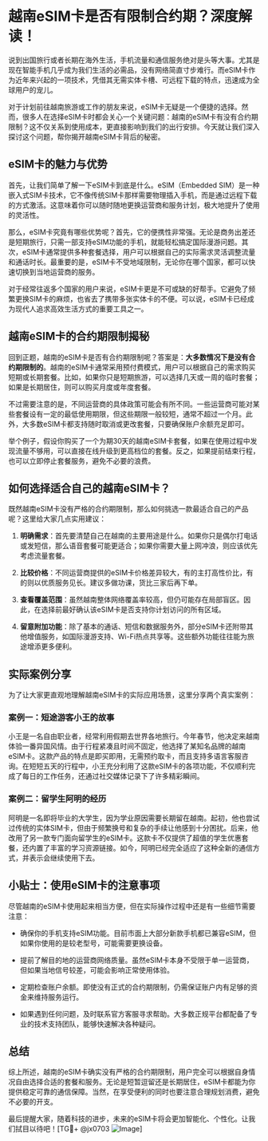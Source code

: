 # 越南eSIM卡是否有限制合约期？深度解读！

说到出国旅行或者长期在海外生活，手机流量和通信服务绝对是头等大事。尤其是现在智能手机几乎成为我们生活的必需品，没有网络简直寸步难行。而eSIM卡作为近年来兴起的一项技术，凭借其无需实体卡槽、可远程下载的特点，迅速成为全球用户的宠儿。

对于计划前往越南旅游或工作的朋友来说，eSIM卡无疑是一个便捷的选择。然而，很多人在选择eSIM卡时都会关心一个关键问题：越南的eSIM卡有没有合约期限制？这不仅关系到使用成本，更直接影响到我们的出行安排。今天就让我们深入探讨这个问题，帮你揭开越南eSIM卡背后的秘密。

## eSIM卡的魅力与优势

首先，让我们简单了解一下eSIM卡到底是什么。eSIM（Embedded SIM）是一种嵌入式SIM卡技术，它不像传统SIM卡那样需要物理插入手机，而是通过远程下载的方式激活。这意味着你可以随时随地更换运营商和服务计划，极大地提升了使用的灵活性。

那么，eSIM卡究竟有哪些优势呢？首先，它的便携性非常强。无论是商务出差还是短期旅行，只需一部支持eSIM功能的手机，就能轻松搞定国际漫游问题。其次，eSIM卡通常提供多种套餐选择，用户可以根据自己的实际需求灵活调整流量和通话时长。最重要的是，eSIM卡不受地域限制，无论你在哪个国家，都可以快速切换到当地运营商的服务。

对于经常往返多个国家的用户来说，eSIM卡更是不可或缺的好帮手。它避免了频繁更换SIM卡的麻烦，也省去了携带多张实体卡的不便。可以说，eSIM卡已经成为现代人追求高效生活方式的重要工具之一。

## 越南eSIM卡的合约期限制揭秘

回到正题，越南的eSIM卡是否有合约期限制呢？答案是：**大多数情况下是没有合约期限制的**。越南的eSIM卡通常采用预付费模式，用户可以根据自己的需求购买短期或长期套餐。比如，如果你只是短期旅游，可以选择几天或一周的临时套餐；如果是长期居住，则可以购买月度或年度套餐。

不过需要注意的是，不同运营商的具体政策可能会有所不同。一些运营商可能对某些套餐设有一定的最低使用期限，但这些期限一般较短，通常不超过一个月。此外，大多数eSIM卡都支持随时取消或更改套餐，只要确保账户余额充足即可。

举个例子，假设你购买了一个为期30天的越南eSIM卡套餐，如果在使用过程中发现流量不够用，可以直接在线升级到更高档位的套餐。反之，如果提前结束行程，也可以立即停止套餐服务，避免不必要的浪费。

## 如何选择适合自己的越南eSIM卡？

既然越南eSIM卡没有严格的合约期限制，那么如何挑选一款最适合自己的产品呢？这里给大家几点实用建议：

1. **明确需求**：首先要清楚自己在越南的主要用途是什么。如果你只是偶尔打电话或发短信，那么语音套餐可能更适合；如果你需要大量上网冲浪，则应该优先考虑流量套餐。

2. **比较价格**：不同运营商提供的eSIM卡价格差异较大，有的主打高性价比，有的则以优质服务见长。建议多做功课，货比三家后再下单。

3. **查看覆盖范围**：虽然越南整体网络覆盖率较高，但仍可能存在局部盲区。因此，在选择前最好确认该eSIM卡是否支持你计划访问的所有区域。

4. **留意附加功能**：除了基本的通话、短信和数据服务外，部分eSIM卡还附带其他增值服务，如国际漫游支持、Wi-Fi热点共享等。这些额外功能往往能为旅途增添更多便利。

## 实际案例分享

为了让大家更直观地理解越南eSIM卡的实际应用场景，这里分享两个真实案例：

### 案例一：短途游客小王的故事

小王是一名自由职业者，经常利用假期去世界各地旅行。今年春节，他决定来越南体验一番异国风情。由于行程紧凑且时间不固定，他选择了某知名品牌的越南eSIM卡。这款产品的特点是即买即用，无需预约取卡，而且支持多语言客服咨询。在短短五天的行程中，小王充分利用了这款eSIM卡的各项功能，不仅顺利完成了每日的工作任务，还通过社交媒体记录下了许多精彩瞬间。

### 案例二：留学生阿明的经历

阿明是一名即将毕业的大学生，因为学业原因需要长期留在越南。起初，他也尝试过传统的实体SIM卡，但由于频繁换号和复杂的手续让他感到十分困扰。后来，他改用了另一款专门面向留学生的eSIM卡。这款卡不仅提供了超值的学生优惠套餐，还内置了丰富的学习资源链接。如今，阿明已经完全适应了这种全新的通信方式，并表示会继续使用下去。

## 小贴士：使用eSIM卡的注意事项

尽管越南的eSIM卡使用起来相当方便，但在实际操作过程中还是有一些细节需要注意：

- 确保你的手机支持eSIM功能。目前市面上大部分新款手机都已兼容eSIM，但如果你使用的是较老型号，可能需要更换设备。
  
- 提前了解目的地的运营商网络质量。虽然eSIM卡本身不受限于单一运营商，但如果当地信号较差，可能会影响正常使用体验。

- 定期检查账户余额。即使没有正式的合约期限制，仍需保证账户内有足够的资金来维持服务运行。

- 如果遇到任何问题，及时联系官方客服寻求帮助。大多数正规平台都配备了专业的技术支持团队，能够快速解决各种疑问。

## 总结

综上所述，越南的eSIM卡确实没有严格的合约期限制，用户完全可以根据自身情况自由选择合适的套餐和服务。无论是短暂逗留还是长期居住，eSIM卡都能为你提供稳定可靠的通信保障。当然，在享受便利的同时也要注意合理规划消费，避免不必要的开支。

最后提醒大家，随着科技的进步，未来的eSIM卡将会更加智能化、个性化。让我们拭目以待吧！[TG💪+ @jx0703 ![Image](https://github.com/user-attachments/assets/dbca1d08-cadb-493c-b0ec-ad6f7a83f270)]